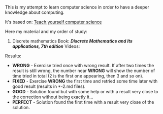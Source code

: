 This is my attempt to learn computer science in order to have a deeper knowledge about computing.

It's based on: [Teach yourself computer science](https://teachyourselfcs.com/#programming)

Here my material and my order of study:

1. Discrete mathematics
Book: *__Discrete Mathematics and Its applications, 7th edition__*
Videos: 

Results:

* **WRONG** - Exercise tried once with wrong result. If after two times the result is still wrong, the number near **WRONG** will show the number of time tried in total (2 is the first one appearing, then 3 and so on).
* **FIXED** - Exercise **WRONG** the first time and retried some time later with good result (results in \*-2.md files).
* **GOOD** - Solution found but with some help or with a result very close to the correction without being exactly it...
* **PERFECT** - Solution found the first time with a result very close of the solution.
